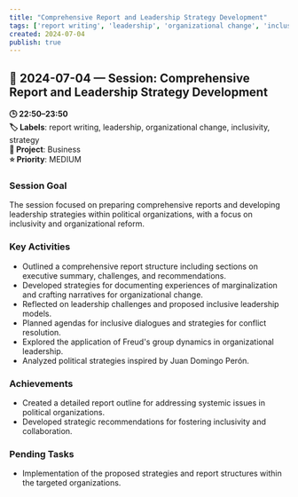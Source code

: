```yaml
---
title: "Comprehensive Report and Leadership Strategy Development"
tags: ['report writing', 'leadership', 'organizational change', 'inclusivity', 'strategy']
created: 2024-07-04
publish: true
---
```


## 📅 2024-07-04 — Session: Comprehensive Report and Leadership Strategy Development

**🕒 22:50–23:50**  
**🏷️ Labels**: report writing, leadership, organizational change, inclusivity, strategy  
**📂 Project**: Business  
**⭐ Priority**: MEDIUM  


### Session Goal
The session focused on preparing comprehensive reports and developing leadership strategies within political organizations, with a focus on inclusivity and organizational reform.

### Key Activities
- Outlined a comprehensive report structure including sections on executive summary, challenges, and recommendations.
- Developed strategies for documenting experiences of marginalization and crafting narratives for organizational change.
- Reflected on leadership challenges and proposed inclusive leadership models.
- Planned agendas for inclusive dialogues and strategies for conflict resolution.
- Explored the application of Freud's group dynamics in organizational leadership.
- Analyzed political strategies inspired by Juan Domingo Perón.

### Achievements
- Created a detailed report outline for addressing systemic issues in political organizations.
- Developed strategic recommendations for fostering inclusivity and collaboration.

### Pending Tasks
- Implementation of the proposed strategies and report structures within the targeted organizations.
